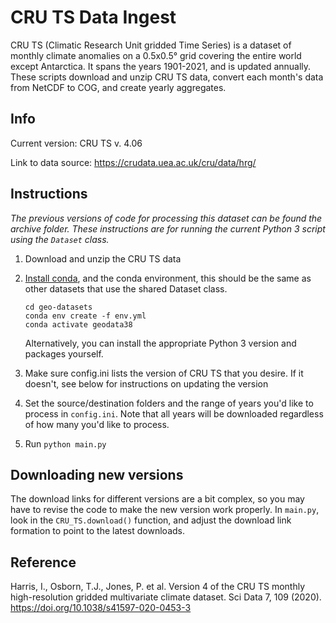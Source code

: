 # CRU TS Data Ingest

CRU TS (Climatic Research Unit gridded Time Series) is a dataset of monthly climate anomalies on a 0.5x0.5° grid covering the entire world except Antarctica.
It spans the years 1901-2021, and is updated annually.
These scripts download and unzip CRU TS data, convert each month's data from NetCDF to COG, and create yearly aggregates.

## Info

Current version:
CRU TS v. 4.06

Link to data source:
https://crudata.uea.ac.uk/cru/data/hrg/

## Instructions

*The previous versions of code for processing this dataset can be found the archive folder.
These instructions are for running the current Python 3 script using the `Dataset` class.*

1. Download and unzip the CRU TS data

2. [Install conda](https://docs.conda.io/projects/conda/en/latest/user-guide/install/index.html), and the conda environment, this should be the same as other datasets that use the shared Dataset class.
   ```
   cd geo-datasets
   conda env create -f env.yml
   conda activate geodata38
   ```
   Alternatively, you can install the appropriate Python 3 version and packages yourself.

3. Make sure config.ini lists the version of CRU TS that you desire. If it doesn't, see below for instructions on updating the version

4. Set the source/destination folders and the range of years you'd like to process in `config.ini`. Note that all years will be downloaded regardless of how many you'd like to process.

5. Run `python main.py`

## Downloading new versions

The download links for different versions are a bit complex, so you may have to revise the code to make the new version work properly. In `main.py`, look in the `CRU_TS.download()` function, and adjust the download link formation to point to the latest downloads.


## Reference

Harris, I., Osborn, T.J., Jones, P. et al. Version 4 of the CRU TS monthly high-resolution gridded multivariate climate dataset. Sci Data 7, 109 (2020). https://doi.org/10.1038/s41597-020-0453-3
